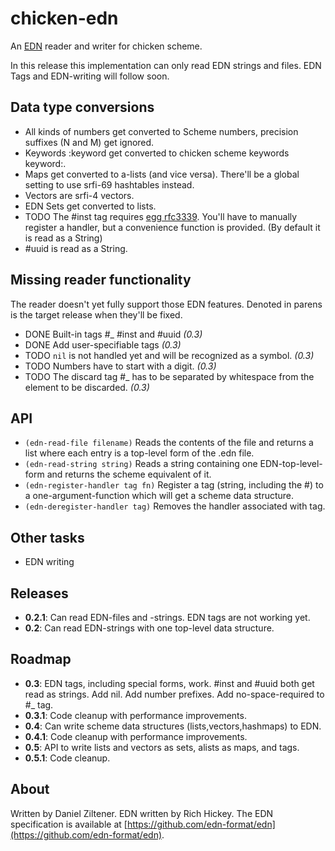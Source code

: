 chicken-edn
===========

An [EDN](https://github.com/edn-format/edn) reader and writer for chicken scheme.

In this release this implementation can only read EDN strings and files. EDN Tags and EDN-writing will follow soon.

Data type conversions
---------------------

 * All kinds of numbers get converted to Scheme numbers, precision suffixes (N and M) get ignored.
 * Keywords :keyword get converted to chicken scheme keywords keyword:.
 * Maps get converted to a-lists (and vice versa). There'll be a global setting to use srfi-69 hashtables instead.
 * Vectors are srfi-4 vectors.
 * EDN Sets get converted to lists.
 * TODO The #inst tag requires [egg rfc3339](http://wiki.call-cc.org/eggref/4/rfc3339). You'll have to manually register a handler, but a convenience function is provided. (By default it is read as a String)
 * #uuid is read as a String.

Missing reader functionality
----------------------------
The reader doesn't yet fully support those EDN features. Denoted in parens is the target release when they'll be fixed.

 * DONE Built-in tags #_ #inst and #uuid *(0.3)*
 * DONE Add user-specifiable tags *(0.3)*
 * TODO `nil` is not handled yet and will be recognized as a symbol. *(0.3)*
 * TODO Numbers have to start with a digit. *(0.3)*
 * TODO The discard tag #_ has to be separated by whitespace from the element to be discarded. *(0.3)*

API
---

 * `(edn-read-file filename)` Reads the contents of the file and returns a list where each entry is a top-level form of the .edn file.
 * `(edn-read-string string)` Reads a string containing one EDN-top-level-form and returns the scheme equivalent of it.
 * `(edn-register-handler tag fn)` Register a tag (string, including the #) to a one-argument-function which will get a scheme data structure.
 * `(edn-deregister-handler tag)` Removes the handler associated with tag.

Other tasks
-----------

 * EDN writing

Releases
--------

 * **0.2.1**: Can read EDN-files and -strings. EDN tags are not working yet.
 * **0.2**: Can read EDN-strings with one top-level data structure.

Roadmap
-------

 * **0.3**: EDN tags, including special forms, work. #inst and #uuid both get read as strings. Add nil. Add number prefixes. Add no-space-required to #_ tag.
 * **0.3.1**: Code cleanup with performance improvements.
 * **0.4**: Can write scheme data structures (lists,vectors,hashmaps) to EDN.
 * **0.4.1**: Code cleanup with performance improvements.
 * **0.5**: API to write lists and vectors as sets, alists as maps, and tags.
 * **0.5.1**: Code cleanup.

About
-----
Written by Daniel Ziltener. EDN written by Rich Hickey. The EDN specification is available at [https://github.com/edn-format/edn](https://github.com/edn-format/edn).

